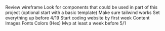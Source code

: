 Review wireframe
Look for components that could be used in part of this project
(optional start with a basic template)
Make sure tailwind works
Set everything up before 4/19
Start coding website by first week
Content
Images
Fonts
Colors (Hex)
Mvp at least a week before 5/1

